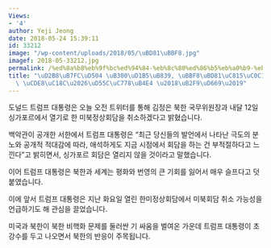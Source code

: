 ```yaml
---
Views:
- '4'
author: Yeji Jeong
date: 2018-05-24 15:39:11
id: 33212
image: "/wp-content/uploads/2018/05/\uBD81\uBBF8.jpg"
imagef: 2018-05-33212.jpg
permalink: /%ed%8a%b8%eb%9f%bc%ed%94%84-%eb%8c%80%ed%86%b5%eb%a0%b9-%eb%af%b8%eb%b6%81%ec%a0%95%ec%83%81%ed%9a%8c%eb%8b%b4-%ec%b7%a8%ec%86%8c%ed%95%9c%ec%9d%b8%eb%93%a4-%eb%8b%b9%ed%99%a9/
title: "\uD2B8\uB7FC\uD504 \uB300\uD1B5\uB839, \uBBF8\uBD81\uC815\uC0C1\uD68C\uB2F4\
  \ \uCDE8\uC18C\u2026\uD55C\uC778\uB4E4 \u2018\uB2F9\uD669\u2019"
---
```


도널드 트럼프 대통령은 오늘 오전 트위터를 통해 김정은 북한 국무위원장과 내달 12일 싱가포르에서 열기로 한 미북정상회담을 취소하겠다고 밝혔습니다.

백악관이 공개한 서한에서 트럼프 대통령은 “최근 당신들의 발언에서 나타난 극도의 분노와 공개적 적대감에 따라, 애석하게도 지금 시점에서 회담을 하는 건 부적절하다고 느낀다”고 밝히면서, 싱가포르 회담은 열리지 않을 것이라고 말했습니다.

이어 트럼프 대통령은 북한과 세계는 평화와 번영의 큰 기회를 잃어서 매우 슬프다고 덧붙였습니다.

이에 앞서 트럼프 대통령은 지난 화요일 열린 한미정상회담에서 미북회담 취소 가능성을 언급하기도 해 관심을 끌었습니다.

미국과 북한이 북한 비핵화 문제를 둘러싼 기 싸움을 벌여온 가운데 트럼프 대통령이 초강수를 두고 나오면서 북한의 반응이 주목됩니다.